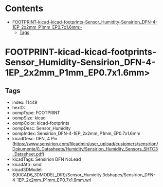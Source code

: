 



Contents
========

* [FOOTPRINT-kicad-kicad-footprints-Sensor_Humidity-Sensirion_DFN-4-1EP_2x2mm_P1mm_EP0.7x1.6mm>](#footprint-kicad-kicad-footprints-sensor_humidity-sensirion_dfn-4-1ep_2x2mm_p1mm_ep07x16mm)
	* [Tags](#tags)

# FOOTPRINT-kicad-kicad-footprints-Sensor_Humidity-Sensirion_DFN-4-1EP_2x2mm_P1mm_EP0.7x1.6mm>

## Tags

- index: 11449
- hexID: 
- oompType: FOOTPRINT
- oompSize: kicad
- oompColor: kicad-footprints
- oompDesc: Sensor_Humidity
- oompIndex: Sensirion_DFN-4-1EP_2x2mm_P1mm_EP0.7x1.6mm
- kicadDesc: DFN, 4 Pin (https://www.sensirion.com/fileadmin/user_upload/customers/sensirion/Dokumente/0_Datasheets/Humidity/Sensirion_Humidity_Sensors_SHTC3_Datasheet.pdf)
- kicadTags: Sensirion DFN NoLead
- kicadAttr: smd
- kicad3DModel: ${KICAD6_3DMODEL_DIR}/Sensor_Humidity.3dshapes/Sensirion_DFN-4-1EP_2x2mm_P1mm_EP0.7x1.6mm.wrl
